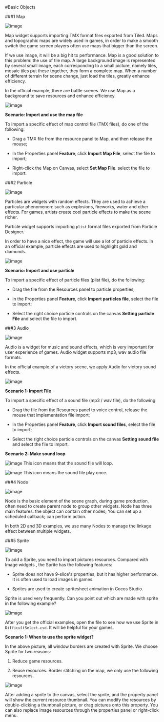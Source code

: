 #Basic Objects

###1 Map
 
![image](res_en/image001.png)

Map widget supports importing TMX format files exported from Tiled. Maps and topographic maps are widely used in games, in order to make a smooth switch the game screen players often use maps that bigger than the screen. 

If we use image, it will be a big hit to performance. Map is a good solution to this problem: the use of tile map. A large background image is represented by several small image, each corresponding to a small picture, namely tiles, mosaic tiles put these together, they form a complete map. When a number of different terrain for scene change, just load the tiles, greatly enhance efficiency.

In the official example, there are battle scenes. We use Map as a background to save resources and enhance efficiency.  

![image](res_en/image002.png)

**Scenario: Import and use the map file**

To import a specific effect of map control file (TMX files), do one of the following: 

- Drag a TMX file from the resource panel to Map, and then release the mouse;

- In the Properties panel **Feature**, click **Import Map File**, select the file to import;

- Right-click the Map on Canvas, select **Set Map File**.  select the file to import.
    
###2 Particle

![image](res_en/image003.png)

Particles are widgets with random effects. They are used to achieve a particular phenomenon: such as explosions, fireworks, water and other effects. For games, artists create cool particle effects to make the scene richer.

Particle widget supports importing `plist` format files exported from Particle Designer. 

In order to have a nice effect, the game will use a lot of particle effects. In an official example, particle effects are used to highlight gold and diamonds.  
 
![image](res_en/image004.png)

**Scenario: Import and use particle**

To import a specific effect of particle files (plist file), do the following: 

- Drag the file from the Resources panel to particle properties;

- In the Properties panel **Feature**, click **Import particles file**, select the file to import;

- Select the right choice particle controls on the canvas **Setting particle File** and select the file to import.

###3 Audio

![image](res_en/image005.png)
 
Audio is a widget for music and sound effects, which is very important for user experience of games. Audio widget supports mp3, wav audio file formats.

In the official example of a victory scene, we apply Audio for victory sound effects. 

![image](res_en/image006.png) 

**Scenario 1: Import File**

To import a specific effect of a sound file (mp3 / wav file), do the following: 

- Drag the file from the Resources panel to voice control, release the mouse that implementation file import;

- In the Properties panel **Feature**, click **Import sound files**, select the file to import;

- Select the right choice particle controls on the canvas **Setting sound file** and select the file to import.

**Scenario 2: Make sound loop**

![image](res_en/image007.png) This icon means that the sound file will loop. 

![image](res_en/image013.png) This icon means the sound file play once.
 
###4 Node 

![image](res_en/image008.png)

Node is the basic element of the scene graph, during game production, often need to create parent node to group other widgets. Node has three main features: the object can contain other nodes; You can set up a scheduled callback; can perform action.

In both 2D and 3D examples, we use many Nodes to manage the linkage effect between multiple widgets. 
 
###5 Sprite

![image](res_en/image010.png)

To add a Sprite, you need to import pictures resources. Compared with Image widgets , the Sprite has the following features:

- Sprite does not have 9-slice's properties, but it has higher performance. It is often used to load images in games. 

- Sprites are used to create spritesheet animation in Cocos Studio. 

Sprite is used very frequently. Can you point out which are made with sprite in the following example?
 
![image](res_en/image011.png)

After you get the official examples, open the file to see how we use Sprite in `DifficultSelect.csd`. It will be helpful for your games. 

**Scenario 1: When to use the sprite widget?** 

In the above picture, all window borders are created with Sprite. We choose Sprite for two reasons:

1. Reduce game resources. 

2. Reuse resources. Border stitching on the map, we only use the following resources.

![image](res_en/image012.png)
 
After adding a sprite to the canvas, select the sprite, and the property panel will show the current resource thumbnail. You can modify the resources by double-clicking a thumbnail picture, or drag pictures onto this property. You can also replace image resources through the properties panel or right-click menu.






